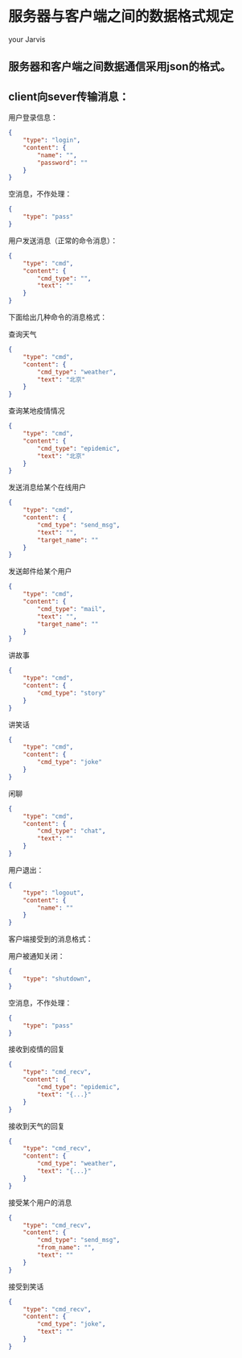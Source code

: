 # 服务器与客户端之间的数据格式规定


your Jarvis

服务器和客户端之间数据通信采用json的格式。
---
client向sever传输消息：
---
用户登录信息：
```json
{
    "type": "login",
    "content": {
        "name": "",
        "password": ""
    }
}
```
空消息，不作处理：
```json
{
    "type": "pass"
}
```
用户发送消息（正常的命令消息）：
```json
{
    "type": "cmd",
    "content": {
        "cmd_type": "",
        "text": ""
    }
}
```
下面给出几种命令的消息格式：

查询天气
```json
{
    "type": "cmd",
    "content": {
        "cmd_type": "weather",
        "text": "北京"
    }
}
```
查询某地疫情情况
```json
{
    "type": "cmd",
    "content": {
        "cmd_type": "epidemic",
        "text": "北京"
    }
}
```
发送消息给某个在线用户
```json
{
    "type": "cmd",
    "content": {
        "cmd_type": "send_msg",
        "text": "",
        "target_name": ""
    }
}
```
发送邮件给某个用户
```json
{
    "type": "cmd",
    "content": {
        "cmd_type": "mail",
        "text": "",
        "target_name": ""
    }
}
```
讲故事
```json
{
    "type": "cmd",
    "content": {
        "cmd_type": "story"
    }
}
```
讲笑话
```json
{
    "type": "cmd",
    "content": {
        "cmd_type": "joke"
    }
}
```
闲聊
```json
{
    "type": "cmd",
    "content": {
        "cmd_type": "chat",
        "text": ""
    }
}
```
用户退出：
```json
{
    "type": "logout",
    "content": {
        "name": ""
    }
}
```

客户端接受到的消息格式：


用户被通知关闭：
```json
{
    "type": "shutdown",
}
```
空消息，不作处理：
```json
{
    "type": "pass"
}
```

接收到疫情的回复
```json
{
    "type": "cmd_recv",
    "content": {
        "cmd_type": "epidemic",
        "text": "{...}"
    }
}
```
接收到天气的回复
```json
{
    "type": "cmd_recv",
    "content": {
        "cmd_type": "weather",
        "text": "{...}"
    }
}
```
接受某个用户的消息
```json
{
    "type": "cmd_recv",
    "content": {
        "cmd_type": "send_msg",
        "from_name": "",
        "text": ""
    }
}
```
接受到笑话
```json
{
    "type": "cmd_recv",
    "content": {
        "cmd_type": "joke",
        "text": ""
    }
}
```

